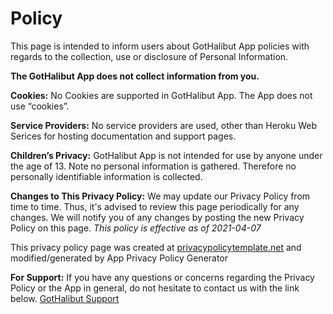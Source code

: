 # Policy

This page is intended to inform users about GotHalibut App policies with regards to the collection, use or disclosure of Personal Information.

**The GotHalibut App does not collect information from you.**

**Cookies:**
No Cookies are supported in GotHalibut App. The App does not use &ldquo;cookies&rdquo;.

**Service Providers:**
No service providers are used, other than Heroku Web Serices for hosting documentation and support pages.

**Children&rsquo;s Privacy:**
GotHalibut App is not intended for use by anyone under the age of 13. Note no personal information is gathered. Therefore no personally identifiable information is collected.

**Changes to This Privacy Policy:**
We may update our Privacy Policy from time to time. Thus, it's advised to review this page periodically for any changes. We will notify you of any changes by posting the new Privacy Policy on this page.
*This policy is effective as of 2021-04-07*

This privacy policy page was created at [privacypolicytemplate.net](https://privacypolicytemplate.net) and modified/generated by App Privacy Policy Generator

**For Support:**
If you have any questions or concerns regarding the Privacy Policy or the App in general, do not hesitate to contact us with the link below.
[GotHalibut Support](http://127.0.0.1:8000/support/) 
